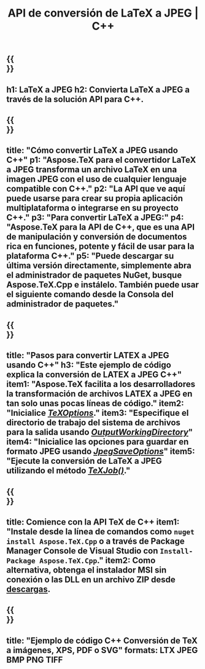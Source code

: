 ﻿---
translation: true
template: /_templates/_conversion-child-cpp.md
title: API de conversión de LaTeX a JPEG | C++
description: Funcionalidad de conversión de LaTeX a JPEG. Integre esta biblioteca C++ local en su proyecto o use aplicaciones multiplataforma para convertir LaTeX a JPEG.
keywords: latex a jpeg api cpp, latex2jpeg integra c++
url: /cpp/conversion/latex-to-jpeg/
family: tex
platformtag: cpp
feature: conversion
informat: LATEX
outformat: JPEG
otherformats: BMP PNG TIFF PDF SVG XPS
---

{{<section banner>}}
---
h1: LaTeX a JPEG
h2: Convierta LaTeX a JPEG a través de la solución API para C++.
---

{{<section overview>}}
---
title: "Cómo convertir LaTeX a JPEG usando C++"
p1: "Aspose.TeX para el convertidor LaTeX a JPEG transforma un archivo LaTeX en una imagen JPEG con el uso de cualquier lenguaje compatible con C++."
p2: "La API que ve aquí puede usarse para crear su propia aplicación multiplataforma o integrarse en su proyecto C++."
p3: "Para convertir LaTeX a JPEG:"
p4: "Aspose.TeX para la API de C++, que es una API de manipulación y conversión de documentos rica en funciones, potente y fácil de usar para la plataforma C++."
p5: "Puede descargar su última versión directamente, simplemente abra el administrador de paquetes NuGet, busque Aspose.TeX.Cpp e instálelo. También puede usar el siguiente comando desde la Consola del administrador de paquetes."
---

{{<section feature1>}}
---
title: "Pasos para convertir LATEX a JPEG usando C++"
h3: "Este ejemplo de código explica la conversión de LATEX a JPEG C++"
item1: "Aspose.TeX facilita a los desarrolladores la transformación de archivos LATEX a JPEG en tan solo unas pocas líneas de código."
item2: "Inicialice [*TeXOptions*](https://reference.aspose.com/tex/cpp/class/aspose.te_x.te_x_options)."
item3: "Especifique el directorio de trabajo del sistema de archivos para la salida usando [*OutputWorkingDirectory*](https://reference.aspose.com/tex/cpp/class/aspose.te_x.te_x_options#aa4f4ea6dab7db5ba1b40800495f16f63)"
item4: "Inicialice las opciones para guardar en formato JPEG usando [*JpegSaveOptions*](https://reference.aspose.com/tex/cpp/class/aspose.te_x.presentation.image.jpeg_save_options)"
item5: "Ejecute la conversión de LaTeX a JPEG utilizando el método [*TeXJob()*](https://reference.aspose.com/tex/cpp/class/aspose.te_x.te_x_job)."
---

{{<section feature2>}}
---
title: Comience con la API TeX de C++
item1: "Instale desde la línea de comandos como ```nuget install Aspose.TeX.Cpp``` o a través de Package Manager Console de Visual Studio con ```Install-Package Aspose.TeX.Cpp```."
item2: Como alternativa, obtenga el instalador MSI sin conexión o las DLL en un archivo ZIP desde [descargas](https://downloads.aspose.com/tex/cpp).
---

{{<section widget>}}
---
title: "Ejemplo de código C++ Conversión de TeX a imágenes, XPS, PDF o SVG"
formats: LTX JPEG BMP PNG TIFF
---

